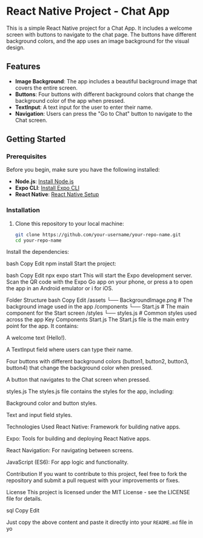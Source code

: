 # React Native Project - Chat App

This is a simple React Native project for a Chat App. It includes a welcome screen with buttons to navigate to the chat page. The buttons have different background colors, and the app uses an image background for the visual design.

## Features

- **Image Background**: The app includes a beautiful background image that covers the entire screen.
- **Buttons**: Four buttons with different background colors that change the background color of the app when pressed.
- **TextInput**: A text input for the user to enter their name.
- **Navigation**: Users can press the "Go to Chat" button to navigate to the Chat screen.

## Getting Started

### Prerequisites

Before you begin, make sure you have the following installed:

- **Node.js**: [Install Node.js](https://nodejs.org/)
- **Expo CLI**: [Install Expo CLI](https://docs.expo.dev/get-started/installation/)
- **React Native**: [React Native Setup](https://reactnative.dev/docs/environment-setup)

### Installation

1. Clone this repository to your local machine:

   ```bash
   git clone https://github.com/your-username/your-repo-name.git
   cd your-repo-name
Install the dependencies:

bash
Copy
Edit
npm install
Start the project:

bash
Copy
Edit
npx expo start
This will start the Expo development server. Scan the QR code with the Expo Go app on your phone, or press a to open the app in an Android emulator or i for iOS.

Folder Structure
bash
Copy
Edit
/assets
  └── BackgroundImage.png  # The background image used in the app
/components
  └── Start.js             # The main component for the Start screen
/styles
  └── styles.js            # Common styles used across the app
Key Components
Start.js
The Start.js file is the main entry point for the app. It contains:

A welcome text (Hello!).

A TextInput field where users can type their name.

Four buttons with different background colors (button1, button2, button3, button4) that change the background color when pressed.

A button that navigates to the Chat screen when pressed.

styles.js
The styles.js file contains the styles for the app, including:

Background color and button styles.

Text and input field styles.

Technologies Used
React Native: Framework for building native apps.

Expo: Tools for building and deploying React Native apps.

React Navigation: For navigating between screens.

JavaScript (ES6): For app logic and functionality.

Contribution
If you want to contribute to this project, feel free to fork the repository and submit a pull request with your improvements or fixes.

License
This project is licensed under the MIT License - see the LICENSE file for details.

sql
Copy
Edit

Just copy the above content and paste it directly into your `README.md` file in yo
